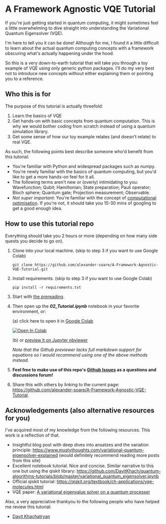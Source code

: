 # A Framework Agnostic VQE Tutorial

If you're just getting started in quantum computing, it might sometimes feel a little overwhelming to dive straight into understanding the Variational Quantum Eigensolver (VQE).

I'm here to tell you it can be done! Although for me, I found it a little difficult to learn about the actual quantum computing concepts with a framework obscuring what's actually happening under the hood.

So this is a very down-to-earth tutorial that will take you through a toy example of VQE using only generic python packages. I'll do my very best not to introduce new concepts without either explaining them or pointing you to a reference.

## Who this is for

The purpose of this tutorial is actually threefold:

1. Learn the basics of VQE
2. Get hands-on with basic concepts from quantum computation. This is why we would bother coding from scratch instead of using a quantum simulation library.
3. Get some sense of how our toy example relates (and doesn't relate) to real VQE.

As such, the following points best describe someone who'd benefit from this tutorial:

- You're familiar with Python and widespread packages such as numpy.
- You're newly familiar with the basics of quantum computing, but you'd like to get a more hands-on feel for it all.
- The following terms aren't new or (overly) intimidating to you: Wavefunction; Qubit; Hamiltonian; State preparation; Pauli operator; Bloch sphere; Quantum gate; Projection measurement; Observable.
- _Not super important_: You're familiar with the concept of [computational optimisation](https://en.wikipedia.org/wiki/Mathematical_optimization). If you're not, it should take you 15-30 mins of googling to get a good enough idea.

## How to use this tutorial repo

Everything should take you 2 hours or more (depending on how many side quests you decide to go on).

1. Clone into your local machine. (skip to step 3 if you want to use Google Colab)

   ```
   git clone https://github.com/alexander-soare/A-Framework-Agnostic-VQE-Tutorial.git
   ```

2. Install requirements. (skip to step 3 if you want to use Google Colab)

   ```
   pip install -r requirements.txt
   ```

3. Start with [the prereading](./01_Prereading.md).

4. Then open up the **_02_Tutorial.ipynb_** notebook in your favorite environment, or:

   (a) click here to open it in [Google Colab](https://colab.research.google.com/github/alexander-soare/A-Framework-Agnostic-VQE-Tutorial/blob/master/02_Tutorial.ipynb)

   [![Open In Colab](https://colab.research.google.com/assets/colab-badge.svg)](https://colab.research.google.com/github/alexander-soare/A-Framework-Agnostic-VQE-Tutorial/blob/master/02_Tutorial.ipynb)

   (b) or [preview it on Jupyter nbviewer](https://nbviewer.jupyter.org/github/alexander-soare/A-Framework-Agnostic-VQE-Tutorial/blob/master/02_Tutorial.ipynb)

   _Note that the Github previewer lacks full markdown support for equations so I would recommend using one of the above methods instead._

5. **Feel free to make use of this repo's [Github Issues](https://github.com/alexander-soare/A-Framework-Agnostic-VQE-Tutorial/issues) as a questions and discussions forum!**

6. Share this with others by linking to the current page: https://github.com/alexander-soare/A-Framework-Agnostic-VQE-Tutorial.

## Acknowledgements (also alternative resources for you)

I've acquired most of my knowledge from the following resources. This work is a reflection of that.

- Insightful blog post with deep dives into ansatzes and the variation principle: https://www.mustythoughts.com/variational-quantum-eigensolver-explained (would definitely recommend reading more posts from this site)
- Excellent notebook tutorial. Nice and concise. Similar narrative to this one but using the qiskit library: https://github.com/DavitKhach/quantum-algorithms-tutorials/blob/master/variational_quantum_eigensolver.ipynb
- Official qiskit tutorial: https://qiskit.org/textbook/ch-applications/vqe-molecules.html
- VQE paper: [A variational eigenvalue solver on a quantum processer](https://arxiv.org/pdf/1304.3061.pdf)

Also, a very appreciative thankyou to the following people who have helped me
review this tutorial:

- [Davit Khachatryan](https://github.com/DavitKhach)
